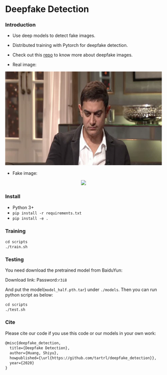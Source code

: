 # Deepfake Detection

### Introduction

- Use deep models to detect fake images. 

- Distributed training with Pytorch for deepfake detection.

- Check out this [repo](https://github.com/EndlessSora/DeeperForensics-1.0) to know more about deepfake images.

- Real image: 

<div align="center">
<img height="300px" height="auto" src="./docs/images/0.png">
</div>

- Fake image:

<div align="center">
<img height="300px" height="auto" src="./docs/images/1.png">
</div>

### Install
- Python 3+
- `pip install -r requirements.txt`
- `pip install -e .`

### Training
```
cd scripts
./train.sh
```

### Testing
You need download the pretrained model from BaiduYun:

Download link:   Password:`r3i8`

And put the model(`model_half.pth.tar`) 
under `./models`. Then you can run python script as below:
```
cd scripts
./test.sh
```

### Cite
Please cite our code if you use this code or our models in your own work:
```
@misc{deepfake_detection,
  title={Deepfake Detection},
  author={Huang, Shiyu},
  howpublished={\url{https://github.com/tartrl/deepfake_detection}},
  year={2020}
}
```
